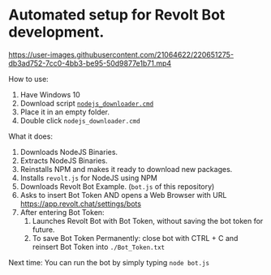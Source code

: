 # Automated setup for Revolt Bot development.

https://user-images.githubusercontent.com/21064622/220651275-db3ad752-7cc0-4bb3-be95-50d9877e1b71.mp4

How to use: 
1. Have Windows 10
2. Download script [`nodejs_downloader.cmd`](https://github.com/BoQsc/How-to-Make-a-bot-using-Revolt.js/raw/main/Automated%20setup%20for%20Revolt%20Bot%20development./nodejs_downloader.cmd)
3. Place it in an empty folder.
4. Double click `nodejs_downloader.cmd`

What it does: 
1. Downloads NodeJS Binaries.
2. Extracts NodeJS Binaries.
3. Reinstalls NPM and makes it ready to download new packages.
4. Installs `revolt.js` for NodeJS using NPM
5. Downloads Revolt Bot Example. (`bot.js` of this repository)
6. Asks to insert Bot Token AND opens a Web Browser with URL https://app.revolt.chat/settings/bots
7. After entering Bot Token:
   1. Launches Revolt Bot with Bot Token, without saving the bot token for future.
   2. To save Bot Token Permanently: close bot with CTRL + C and reinsert Bot Token into `./Bot_Token.txt`

Next time:
You can run the bot by simply typing `node bot.js`
